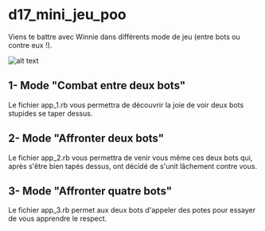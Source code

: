 # d17_mini_jeu_poo

Viens te battre avec Winnie dans différents mode de jeu (entre bots ou contre eux !).

![alt text](https://i.ytimg.com/vi/yIwFhFJnDT0/maxresdefault.jpg)

## 1- Mode "Combat entre deux bots"

Le fichier app_1.rb vous permettra de découvrir la joie de voir deux bots stupides se taper dessus.

## 2- Mode "Affronter deux bots"

Le fichier app_2.rb vous permettra de venir vous même ces deux bots qui, après s'être bien tapés dessus, ont décidé de s'unit lâchement contre vous.

## 3- Mode "Affronter quatre bots"

Le fichier app_3.rb permet aux deux bots d'appeler des potes pour essayer de vous apprendre le respect.